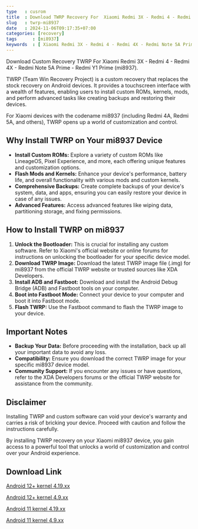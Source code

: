 ```yaml
---
type   : cusrom
title  : Download TWRP Recovery For  Xiaomi Redmi 3X - Redmi 4 - Redmi 4X - Redmi Note 5A Prime - Redmi Y1 Prime
slug   : twrp-mi8937
date   : 2024-11-06T09:17:35+07:00
categories: [recovery]
tags      : [mi8937]
keywords  : [ Xiaomi Redmi 3X - Redmi 4 - Redmi 4X - Redmi Note 5A Prime - Redmi Y1 Prime]
---
```


Download Custom Recovery TWRP For  Xiaomi Redmi 3X - Redmi 4 - Redmi 4X - Redmi Note 5A Prime - Redmi Y1 Prime (mi8937).


TWRP (Team Win Recovery Project) is a custom recovery that replaces the stock recovery on Android devices. It provides a touchscreen interface with a wealth of features, enabling users to install custom ROMs, kernels, mods, and perform advanced tasks like creating backups and restoring their devices. 

For Xiaomi devices with the codename mi8937 (including Redmi 4A, Redmi 5A, and others), TWRP opens up a world of customization and control.

## Why Install TWRP on Your mi8937 Device

* **Install Custom ROMs:** Explore a variety of custom ROMs like LineageOS, Pixel Experience, and more, each offering unique features and customization options.
* **Flash Mods and Kernels:** Enhance your device's performance, battery life, and overall functionality with various mods and custom kernels.
* **Comprehensive Backups:** Create complete backups of your device's system, data, and apps, ensuring you can easily restore your device in case of any issues.
* **Advanced Features:** Access advanced features like wiping data, partitioning storage, and fixing permissions.

## How to Install TWRP on mi8937

1. **Unlock the Bootloader:** This is crucial for installing any custom software. Refer to Xiaomi's official website or online forums for instructions on unlocking the bootloader for your specific device model.
2. **Download TWRP Image:** Download the latest TWRP image file (.img) for mi8937 from the official TWRP website or trusted sources like XDA Developers.
3. **Install ADB and Fastboot:** Download and install the Android Debug Bridge (ADB) and Fastboot tools on your computer.
4. **Boot into Fastboot Mode:** Connect your device to your computer and boot it into Fastboot mode.
5. **Flash TWRP:** Use the Fastboot command to flash the TWRP image to your device.

## Important Notes

* **Backup Your Data:** Before proceeding with the installation, back up all your important data to avoid any loss.
* **Compatibility:** Ensure you download the correct TWRP image for your specific mi8937 device model.
* **Community Support:** If you encounter any issues or have questions, refer to the XDA Developers forums or the official TWRP website for assistance from the community.

## Disclaimer

Installing TWRP and custom software can void your device's warranty and carries a risk of bricking your device. Proceed with caution and follow the instructions carefully.

By installing TWRP recovery on your Xiaomi mi8937 device, you gain access to a powerful tool that unlocks a world of customization and control over your Android experience.


## Download Link
[Android 12+ kernel 4.19.xx](https://t.me/wahyu6070files/1110)

[Android 12+ kernel 4.9.xx](https://t.me/wahyu6070files/1111)

[Android 11 kernel 4.19.xx](https://t.me/wahyu6070files/1112?single)

[Android 11 kernel 4.9.xx](https://t.me/wahyu6070files/1112?single)

